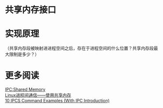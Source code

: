 

# 共享内存接口


# 实现原理


（共享内存段被映射进进程空间之后，存在于进程空间的什么位置？共享内存段最大限制是多少？）


# 更多阅读
[IPC:Shared Memory](https://www.cs.cf.ac.uk/Dave/C/node27.html)  
[Linux进程间通信——使用共享内存](http://blog.csdn.net/ljianhui/article/details/10253345)  
[10 IPCS Command Examples (With IPC Introduction)](http://www.thegeekstuff.com/2010/08/ipcs-command-examples/)  

